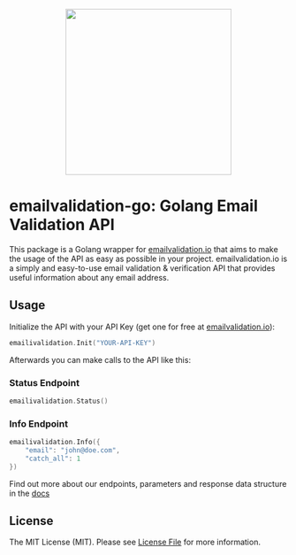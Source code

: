 <p align="center">
<img src="https://app.emailvalidation.io/img/logo/emailvalidation.png" width="300"/>
</p>

# emailvalidation-go: Golang Email Validation API

This package is a Golang wrapper for [emailvalidation.io](https://emailvalidation.io) that aims to make the usage of the API as easy as possible in your project. 
emailvalidation.io is a simply and easy-to-use email validation & verification API that provides useful information about any email address.

## Usage

Initialize the API with your API Key (get one for free at [emailvalidation.io](https://emailvalidation.io)):

```go
emailivalidation.Init("YOUR-API-KEY")
```

Afterwards you can make calls to the API like this:

### Status Endpoint

```go
emailivalidation.Status()
```

### Info Endpoint

```go
emailivalidation.Info({
    "email": "john@doe.com",
    "catch_all": 1
})
```


Find out more about our endpoints, parameters and response data structure in the [docs](https://emailvalidation.io)

## License

The MIT License (MIT). Please see [License File](LICENSE.md) for more information.

[docs]: https://emailivalidation.io/docs
[emailvalidation.io]: https://emailivalidation.io

